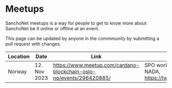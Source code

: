 # Meetups

SanchoNet meetups is a way for people to get to know more about SanchoNet be it online or offline at an event. 

This page can be updated by anyone in the commmunity by submitting a pull request with changes.

| Location | Date        | Link                                                                | Info                                                                          |
|----------|-------------|---------------------------------------------------------------------|-------------------------------------------------------------------------------|
| Norway   |12. Nov 2023 |https://www.meetup.com/cardano-blockchain-oslo-no/events/296420885/  | SPO workshop hosted by NADA, https://twitter.com/NordicADA                    |
